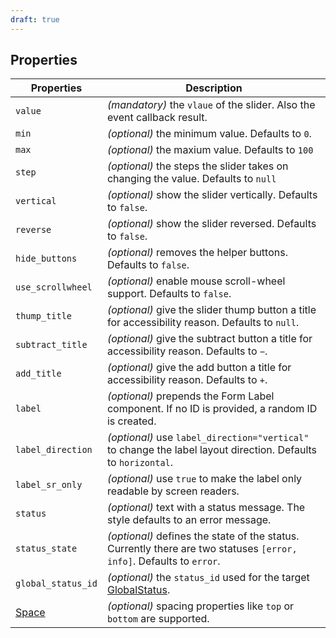 ```yaml
---
draft: true
---
```


## Properties

| Properties                                      | Description                                                                                                          |
| ----------------------------------------------- | -------------------------------------------------------------------------------------------------------------------- |
| `value`                                         | _(mandatory)_ the `vlaue` of the slider. Also the event callback result.                                             |
| `min`                                           | _(optional)_ the minimum value. Defaults to `0`.                                                                     |
| `max`                                           | _(optional)_ the maxium value. Defaults to `100`                                                                     |
| `step`                                          | _(optional)_ the steps the slider takes on changing the value. Defaults to `null`                                    |
| `vertical`                                      | _(optional)_ show the slider vertically. Defaults to `false`.                                                        |
| `reverse`                                       | _(optional)_ show the slider reversed. Defaults to `false`.                                                          |
| `hide_buttons`                                  | _(optional)_ removes the helper buttons. Defaults to `false`.                                                        |
| `use_scrollwheel`                               | _(optional)_ enable mouse scroll-wheel support. Defaults to `false`.                                                 |
| `thump_title`                                   | _(optional)_ give the slider thump button a title for accessibility reason. Defaults to `null`.                      |
| `subtract_title`                                | _(optional)_ give the subtract button a title for accessibility reason. Defaults to `−`.                             |
| `add_title`                                     | _(optional)_ give the add button a title for accessibility reason. Defaults to `+`.                                  |
| `label`                                         | _(optional)_ prepends the Form Label component. If no ID is provided, a random ID is created.                        |
| `label_direction`                               | _(optional)_ use `label_direction="vertical"` to change the label layout direction. Defaults to `horizontal`.        |
| `label_sr_only`                                 | _(optional)_ use `true` to make the label only readable by screen readers.                                           |
| `status`                                        | _(optional)_ text with a status message. The style defaults to an error message.                                     |
| `status_state`                                  | _(optional)_ defines the state of the status. Currently there are two statuses `[error, info]`. Defaults to `error`. |
| `global_status_id`                              | _(optional)_ the `status_id` used for the target [GlobalStatus](/uilib/components/global-status).                    |
| [Space](/uilib/components/space#tab-properties) | _(optional)_ spacing properties like `top` or `bottom` are supported.                                                |

